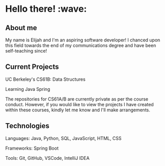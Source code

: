 <h1>Hello there! :wave: </h1>

<section>
  <h2>About me</h2>
  <p> My name is Elijah and I'm an aspiring software developer! I chanced upon this field towards the end of my communications degree and have been self-teaching since! </p>
 </section>
  
 <section>
  <h2>Current Projects</h2>
  <p>UC Berkeley's CS61B: Data Structures</p>
  <p>Learning Java Spring</p>
  <p>The repositories for CS61A/B are currently private as per the course conduct. However, if you would like to view the projects I have created within these courses, kindly let me know and I'll make arrangements.</p>
 </section>

 <section>
  <h2>Technologies</h2>
  <p>Languages: Java, Python, SQL, JavaScript, HTML, CSS</p>
  <p>Frameworks: Spring Boot
  <p>Tools: Git, GitHub, VSCode, IntelliJ IDEA</p>
 </section>
  

  
<!--
**ElijahQuiazon/ElijahQuiazon** is a ✨ _special_ ✨ repository because its `README.md` (this file) appears on your GitHub profile.

Here are some ideas to get you started:

- 🔭 I’m currently working on ...
- 🌱 I’m currently learning ...
- 👯 I’m looking to collaborate on ...
- 🤔 I’m looking for help with ...
- 💬 Ask me about ...
- 📫 How to reach me: ...
- 😄 Pronouns: ...
- ⚡ Fun fact: ...
-->
